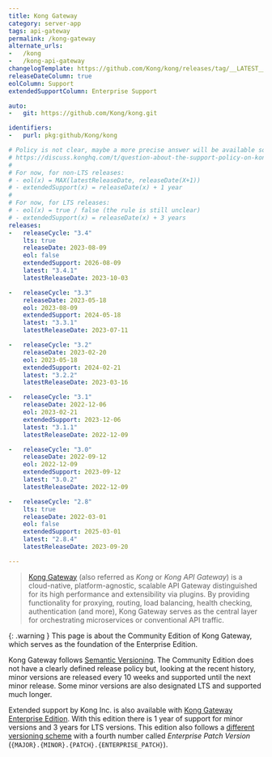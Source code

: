 ```yaml
---
title: Kong Gateway
category: server-app
tags: api-gateway
permalink: /kong-gateway
alternate_urls:
-   /kong
-   /kong-api-gateway
changelogTemplate: https://github.com/Kong/kong/releases/tag/__LATEST__
releaseDateColumn: true
eolColumn: Support
extendedSupportColumn: Enterprise Support

auto:
-   git: https://github.com/Kong/kong.git

identifiers:
-   purl: pkg:github/Kong/kong

# Policy is not clear, maybe a more precise answer will be available someday on
# https://discuss.konghq.com/t/question-about-the-support-policy-on-kong-community/11891.
#
# For now, for non-LTS releases:
# - eol(x) = MAX(latestReleaseDate, releaseDate(X+1))
# - extendedSupport(x) = releaseDate(x) + 1 year
#
# For now, for LTS releases:
# - eol(x) = true / false (the rule is still unclear)
# - extendedSupport(x) = releaseDate(x) + 3 years
releases:
-   releaseCycle: "3.4"
    lts: true
    releaseDate: 2023-08-09
    eol: false
    extendedSupport: 2026-08-09
    latest: "3.4.1"
    latestReleaseDate: 2023-10-03

-   releaseCycle: "3.3"
    releaseDate: 2023-05-18
    eol: 2023-08-09
    extendedSupport: 2024-05-18
    latest: "3.3.1"
    latestReleaseDate: 2023-07-11

-   releaseCycle: "3.2"
    releaseDate: 2023-02-20
    eol: 2023-05-18
    extendedSupport: 2024-02-21
    latest: "3.2.2"
    latestReleaseDate: 2023-03-16

-   releaseCycle: "3.1"
    releaseDate: 2022-12-06
    eol: 2023-02-21
    extendedSupport: 2023-12-06
    latest: "3.1.1"
    latestReleaseDate: 2022-12-09

-   releaseCycle: "3.0"
    releaseDate: 2022-09-12
    eol: 2022-12-09
    extendedSupport: 2023-09-12
    latest: "3.0.2"
    latestReleaseDate: 2022-12-09

-   releaseCycle: "2.8"
    lts: true
    releaseDate: 2022-03-01
    eol: false
    extendedSupport: 2025-03-01
    latest: "2.8.4"
    latestReleaseDate: 2023-09-20

---
```


> [Kong Gateway](https://konghq.com/products/kong-gateway) (also referred as _Kong_ or
> _Kong API Gateway_) is a cloud-native, platform-agnostic, scalable API Gateway distinguished
> for its high performance and extensibility via plugins. By providing functionality for
> proxying, routing, load balancing, health checking, authentication (and more), Kong Gateway
> serves as the central layer for orchestrating microservices or conventional API traffic.

{: .warning }
This page is about the Community Edition of Kong Gateway, which serves as the foundation
of the Enterprise Edition.

Kong Gateway follows [Semantic Versioning](https://semver.org/).
The Community Edition does not have a clearly defined release policy but, looking at the
recent history, minor versions are released every 10 weeks and supported until the next minor
release. Some minor versions are also designated LTS and supported much longer.

Extended support by Kong Inc. is also available with [Kong Gateway Enterprise Edition](https://docs.konghq.com/gateway/latest/support-policy/).
With this edition there is 1 year of support for minor versions and 3 years for LTS versions.
This edition also follows a [different versioning scheme](https://docs.konghq.com/gateway/latest/support-policy/#semantic-versioning)
with a fourth number called _Enterprise Patch Version_ (`{MAJOR}.{MINOR}.{PATCH}.{ENTERPRISE_PATCH}`).
